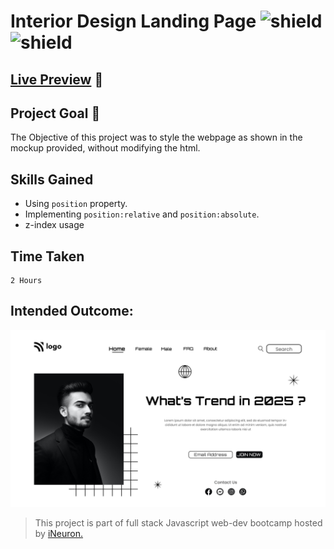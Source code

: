 # Interior Design Landing Page ![shield](https://img.shields.io/badge/HTML5-E34F26?style=for-the-badge&logo=html5&logoColor=white) ![shield](https://img.shields.io/badge/CSS3-1572B6?style=for-the-badge&logo=css3&logoColor=white)

## [Live Preview](http://project-1-ivory.vercel.app/) :link:

## Project Goal :dart:

The Objective of this project was to style the webpage as shown in the mockup provided, without modifying the html.

## Skills Gained

- Using `position` property.
- Implementing `position:relative` and `position:absolute`.
- z-index usage

## Time Taken

```
2 Hours
```

## Intended Outcome:

![Image](./assets/thumbnail.png)

> This project is part of full stack Javascript web-dev bootcamp hosted by [iNeuron.](https://ineuron.ai/)
